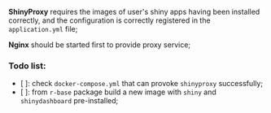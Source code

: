 __ShinyProxy__ requires the images of user's shiny apps having been installed correctly, and the configuration is correctly registered in the `application.yml` file;

__Nginx__ should be started first to provide proxy service;


### Todo list:

- [ ]: check `docker-compose.yml` that can provoke `shinyproxy` successfully;
- [ ]: from `r-base` package build a new image with `shiny` and `shinydashboard` pre-installed; 

